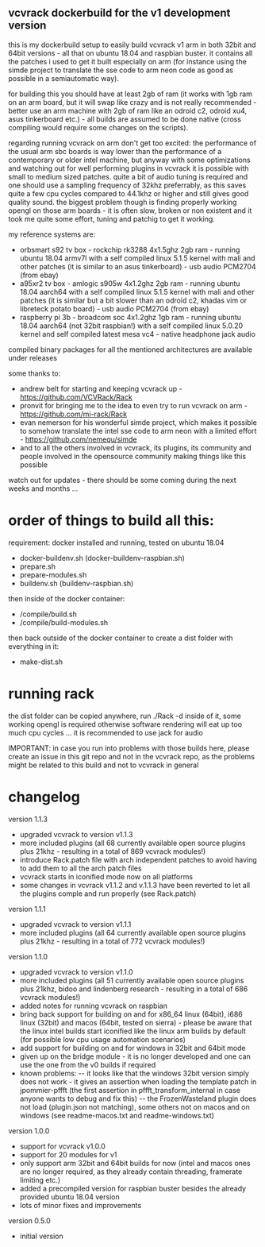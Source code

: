 ## vcvrack dockerbuild for the v1 development version

this is my dockerbuild setup to easily build vcvrack v1 arm in both 32bit and 64bit versions - all that on ubuntu 18.04 and raspbian buster. it contains all the patches i used to get it built especially on arm (for instance using the simde project to translate the sse code to arm neon code as good as possible in a semiautomatic way).

for building this you should have at least 2gb of ram (it works with 1gb ram on an arm board, but it will swap like crazy and is not really recommended - better use an arm machine with 2gb of ram like an odroid c2, odroid xu4, asus tinkerboard etc.) - all builds are assumed to be done native (cross compiling would require some changes on the scripts).

regarding running vcvrack on arm don't get too excited: the performance of the usual arm sbc boards is way lower than the performance of a contemporary or older intel machine, but anyway with some optimizations and watching out for well performing plugins in vcvrack it is possible with small to medium sized patches. quite a bit of audio tuning is required and one should use a sampling frequency of 32khz preferrably, as this saves quite a few cpu cycles compared to 44.1khz or higher and still gives good quality sound. the biggest problem though is finding properly working opengl on those arm boards - it is often slow, broken or non existent and it took me quite some effort, tuning and patchig to get it working.

my reference systems are:
* orbsmart s92 tv box - rockchip rk3288 4x1.5ghz 2gb ram - running ubuntu 18.04 armv7l with a self compiled linux 5.1.5 kernel with mali and other patches (it is similar to an asus tinkerboard) - usb audio PCM2704 (from ebay)
* a95xr2 tv box - amlogic s905w 4x1.2ghz 2gb ram - running ubuntu 18.04 aarch64 with a self compiled linux 5.1.5 kernel with mali and other patches (it is similar but a bit slower than an odroid c2, khadas vim or libreteck potato board) - usb audio PCM2704 (from ebay)
* raspberry pi 3b - broadcom soc 4x1.2ghz 1gb ram - running ubuntu 18.04 aarch64 (not 32bit raspbian!) with a self compiled linux 5.0.20 kernel and self compiled latest mesa vc4 - native headphone jack audio

compiled binary packages for all the mentioned architectures are available under releases

some thanks to:
- andrew belt for starting and keeping vcvrack up - https://github.com/VCVRack/Rack
- pronvit for bringing me to the idea to even try to run vcvrack on arm - https://github.com/mi-rack/Rack
- evan nemerson for his wonderful simde project, which makes it possible to somehow translate the intel sse code to arm neon with a limited effort - https://github.com/nemequ/simde
- and to all the others involved in vcvrack, its plugins, its community and people involved in the opensource community making things like this possible

watch out for updates - there should be some coming during the next weeks and months ...


# order of things to build all this:

requirement: docker installed and running, tested on ubuntu 18.04

- docker-buildenv.sh (docker-buildenv-raspbian.sh)
- prepare.sh
- prepare-modules.sh
- buildenv.sh (buildenv-raspbian.sh)

then inside of the docker container:

- /compile/build.sh
- /compile/build-modules.sh

then back outside of the docker container to create a dist folder with everything in it:

- make-dist.sh

# running rack

the dist folder can be copied anywhere, run ./Rack -d inside of it, some working opengl is required otherwise software rendering will eat up too much cpu cycles ... it is recommended to use jack for audio

IMPORTANT: in case you run into problems with those builds here, please create an issue in this git repo and not in the vcvrack repo, as the problems might be related to this build and not to vcvrack in general

# changelog

version 1.1.3
- upgraded vcvrack to version v1.1.3
- more included plugins (all 68 currently available open source plugins plus 21khz - resulting in a total of 869 vcvrack modules!)
- introduce Rack.patch file with arch independent patches to avoid having to add them to all the arch patch files
- vcvrack starts in iconified mode now on all platforms
- some changes in vcvrack v1.1.2 and v.1.1.3 have been reverted to let all the plugins comple and run properly (see Rack.patch)

version 1.1.1
- upgraded vcvrack to version v1.1.1
- more included plugins (all 64 currently available open source plugins plus 21khz - resulting in a total of 772 vcvrack modules!)

version 1.1.0
- upgraded vcvrack to version v1.1.0
- more included plugins (all 51 currently available open source plugins plus 21khz, bidoo and lindenberg research - resulting in a total of 686 vcvrack modules!)
- added notes for running vcvrack on raspbian
- bring back support for building on and for x86_64 linux (64bit), i686 linux (32bit) and macos (64bit, tested on sierra) - please be aware that the linux intel builds start iconified like the linux arm builds by default (for possible low cpu usage automation scenarios)
- add support for building on and for windows in 32bit and 64bit mode
- given up on the bridge module - it is no longer developed and one can use the one from the v0 builds if required
- known problems:
-- it looks like that the windows 32bit version simply does not work - it gives an assertion when loading the template patch in jpommier-pffft (the first assertion in pffft_transform_internal in case anyone wants to debug and fix this)
-- the FrozenWasteland plugin does not load (plugin.json not matching), some others not on macos and on windows (see readme-macos.txt and readme-windows.txt)

version 1.0.0
- support for vcvrack v1.0.0
- support for 20 modules for v1
- only support arm 32bit and 64bit builds for now (intel and macos ones are no longer required, as they already contain threading, framerate limiting etc.)
- added a precompiled version for raspbian buster besides the already provided ubuntu 18.04 version
- lots of minor fixes and improvements

version 0.5.0
- initial version
